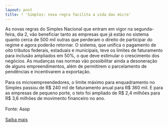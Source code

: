 ```yaml
---
layout: post
title: ! 'Simples: nova regra facilita a vida das micro'
---
```

<div>As novas regras do Simples Nacional que entram em vigor na segunda-feira, dia 2, vão beneficiar tanto as empresas que já estão no sistema quanto cerca de 500 mil outras que perderam o direito de participar do regime e agora poderão retornar. O sistema, que unifica o pagamento de oito tributos federais, estaduais e municipais, teve os limites de faturamento para inclusão ampliados em 50%, o que deve estimular o crescimento dos negócios. As mudanças nas normas vão possibilitar ainda a desoneração de alguns empreendimentos, além de permitirem o parcelamento de pendências e incentivarem a exportação.</div><div><br /></div><div>Para os microempreendedores, o limite máximo para enquadramento no Simples passou de R$ 240 mil de faturamento anual para R$ 360 mil. E para as empresas de pequeno porte, o teto foi ampliado de R$ 2,4 milhões para R$ 3,6 milhões de movimento financeiro no ano. </div><div> </div><div>Fonte: Aasp</div><div> </div><div><a href="http://www.aasp.org.br/aasp/imprensa/clipping/cli_noticia.asp?idnot=11236" target="_blank">Saiba mais</a> </div>
